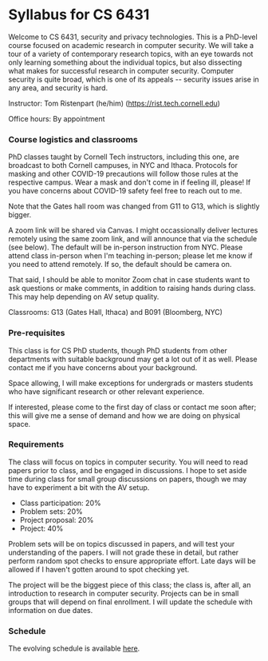 # Syllabus for CS 6431 

Welcome to CS  6431, security and privacy technologies. This is a PhD-level
course focused on academic research in computer security. We will take a 
tour of a variety of contemporary research topics, with an eye towards not only
learning something about the individual topics, but also dissecting what makes
for successful research in computer security. Computer security is quite
broad,  which is one of its appeals -- security issues arise in any area, and
security is hard. 
 

Instructor: Tom Ristenpart (he/him) (https://rist.tech.cornell.edu)

Office hours: By appointment


### Course logistics and classrooms 

PhD classes taught by Cornell Tech instructors, including this one, are
broadcast to both Cornell campuses, in NYC and Ithaca.  Protocols for masking
and other COVID-19 precautions will follow those rules at the respective campus.
Wear a mask and don't come in if feeling ill, please! If you have concerns about
COVID-19 safety feel free to reach out to me. 

Note that the Gates hall room was changed from G11 to G13, which is slightly
bigger. 

A zoom link will be shared via Canvas. I might occassionally deliver lectures
remotely using the same zoom link, and will announce that via the schedule (see
below). The default will be in-person instruction from NYC. Please attend class
in-person when I'm teaching in-person; please let me know if you need to attend
remotely. If so, the default should be camera on. 

That said, I should be able to monitor Zoom chat in case students want to ask
questions or make comments, in addition to raising hands during class. This may
help depending on AV setup quality. 

Classrooms: G13 (Gates Hall, Ithaca) and B091 (Bloomberg, NYC) 


### Pre-requisites

This class is for CS PhD students, though PhD students from other
departments with suitable background may get a lot out of it as well. Please
contact me if you have concerns about your background. 

Space allowing, I will make exceptions for undergrads or masters students who
have significant research or other relevant experience.  

If interested, please come to the first day of class or contact me soon after; 
this will give me a sense of demand and how we are doing on physical space. 


### Requirements

The class will focus on topics in computer security. You will need to read
papers prior to class, and be engaged in discussions. I hope to set aside time
during class for small group discussions on papers, though we may have to
experiment a bit with the AV setup.  

* Class participation:  20% 
* Problem sets: 20%
* Project proposal: 20%
* Project: 40%

Problem sets will be on topics discussed in papers, and will test your
understanding of the papers. I will not grade these in detail, but rather
perform random spot checks to ensure appropriate effort. Late days will
be allowed if I haven't gotten around to spot checking yet. 

The project will be the biggest piece of this class; the class is, after all, an
introduction to research in computer security. Projects can be in small groups
that will depend on final enrollment. I will update the schedule with
information on due dates. 



### Schedule

The evolving schedule is available [here](https://docs.google.com/spreadsheets/d/1_4J0jLE9qVaiQca2YDqa_FD1-4LPAtcI8COa9IhFuOM/edit?usp=sharing).




